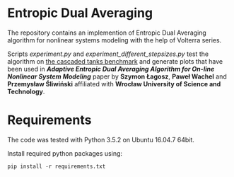 # Entropic Dual Averaging
The repository contains an implemention of Entropic Dual Averaging algorithm for nonlinear systems modeling with the help of Volterra series. 

Scripts *experiment.py* and *experiment_different_stepsizes.py* test the algorithm on [the cascaded tanks benchmark](https://sites.google.com/view/nonlinear-benchmark/benchmarks/cascaded-tanks) and generate plots that have been used in **_Adaptive Entropic Dual Averaging Algorithm  for On-line Nonlinear System Modeling_** paper by **Szymon Łagosz**, **Paweł Wachel** and **Przemysław Śliwiński** affiliated with **Wrocław University of Science and Technology**. 

# Requirements
The code was tested with Python 3.5.2 on Ubuntu 16.04.7 64bit.

Install required python packages using:
 ```
 pip install -r requirements.txt
 ```
